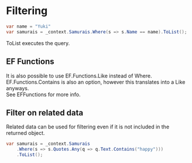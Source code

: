 
# Filtering

```C#
var name = "Yuki"
var samurais = _context.Samurais.Where(s => s.Name == name).ToList();
```
ToList executes the query.

## EF Functions
It is also possible to use EF.Functions.Like instead of Where. EF.Functions.Contains is also an option,
however this translates into a Like anyways.\
See EFFunctions for more info.

## Filter on related data
Related data can be used for filtering even if it is not included in the returned object.

```C#
var samurais = _context.Samurais
    .Where(s => s.Quotes.Any(q => q.Text.Contains("happy")))
    .ToList();
```